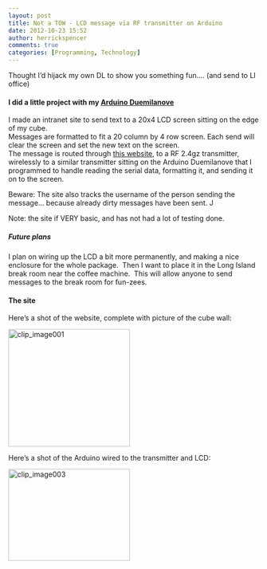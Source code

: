 ```yaml
---
layout: post
title: Not a TOW - LCD message via RF transmitter on Arduino
date: 2012-10-23 15:52
author: herrickspencer
comments: true
categories: [Programming, Technology]
---
```

<p><a name="_MailEndCompose">Thought I’d hijack my own DL to show you something fun…. (and send to LI office)</a></p> <h4><a name="_MailOriginal">I did a little project with my </a><a href="http://www.arduino.cc/">Arduino Duemilanove</a></h4> <p>I made an intranet site to send text to a 20x4 LCD screen sitting on the edge of my cube. <br>Messages are formatted to fit a 20 column by 4 row screen. Each send will clear the screen and set the new text on the screen. <br>The message is routed through <a href="http://herricks-dev/LCDMessage/">this website</a>, to a RF 2.4gz transmitter, wirelessly to a similar transmitter sitting on the Arduino Duemilanove that I programmed to handle reading the serial data, formatting it, and sending it on to the screen.</p> <p>Beware: The site also tracks the username of the person sending the message… because already dirty messages have been sent. J</p> <p>Note: the site if VERY basic, and has not had a lot of testing done.</p> <h5>Future plans</h5> <p>I plan on wiring up the LCD a bit more permanently, and making a nice enclosure for the whole package.&nbsp; Then I want to place it in the Long Island break room near the coffee machine.&nbsp; This will allow anyone to send messages to the break room for fun-zees.</p> <h4>The site</h4> <p>Here’s a shot of the website, complete with picture of the cube wall:</p> <p><a href="http://herricks-dev/LCDMessage/"><img style="background-image:none;margin:0;padding-left:0;padding-right:0;display:inline;padding-top:0;border-width:0;" title="clip_image001" border="0" alt="clip_image001" src="/{{ site.postMedia }}/2012/10/clip_image001.jpg" width="244" height="236"></a></p> <p>Here’s a shot of the Arduino wired to the transmitter and LCD:</p> <p><a href="/{{ site.postMedia }}/2012/10/clip_image003.jpg"><img style="background-image:none;padding-left:0;padding-right:0;display:inline;padding-top:0;border-width:0;" title="clip_image003" border="0" alt="clip_image003" src="/{{ site.postMedia }}/2012/10/clip_image003_thumb.jpg" width="244" height="184"></a></p>
